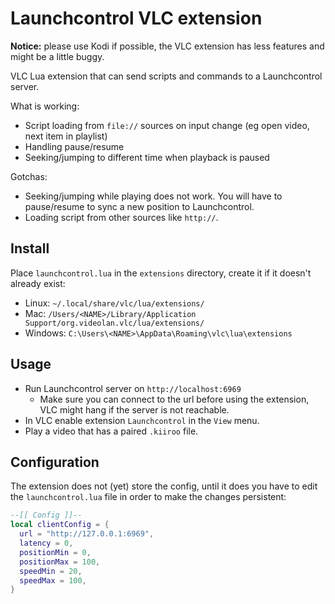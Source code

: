 Launchcontrol VLC extension
===========================

**Notice:** please use Kodi if possible, the VLC extension has less features
and might be a little buggy.

VLC Lua extension that can send scripts and commands to a Launchcontrol server.

What is working:
 - Script loading from `file://` sources on input change (eg open video, next
   item in playlist)
 - Handling pause/resume
 - Seeking/jumping to different time when playback is paused

Gotchas:
 - Seeking/jumping while playing does not work. You will have to pause/resume
   to sync a new position to Launchcontrol.
 - Loading script from other sources like `http://`.

Install
-------

Place `launchcontrol.lua` in the `extensions` directory, create it if it doesn't
already exist:
- Linux: `~/.local/share/vlc/lua/extensions/`
- Mac: `/Users/<NAME>/Library/Application Support/org.videolan.vlc/lua/extensions/`
- Windows: `C:\Users\<NAME>\AppData\Roaming\vlc\lua\extensions`

Usage
-----

- Run Launchcontrol server on `http://localhost:6969`
    - Make sure you can connect to the url before using the extension, VLC might
      hang if the server is not reachable.
- In VLC enable extension `Launchcontrol` in the `View` menu.
- Play a video that has a paired `.kiiroo` file.

Configuration
-------------

The extension does not (yet) store the config, until it does you have to edit
the `launchcontrol.lua` file in order to make the changes persistent:

```lua
--[[ Config ]]--
local clientConfig = {
  url = "http://127.0.0.1:6969",
  latency = 0,
  positionMin = 0,
  positionMax = 100,
  speedMin = 20,
  speedMax = 100,
}
```
